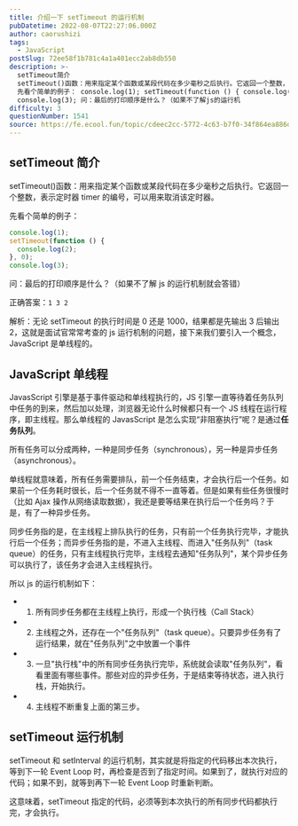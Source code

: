 ```yaml
---
title: 介绍一下 setTimeout 的运行机制
pubDatetime: 2022-08-07T22:27:06.000Z
author: caorushizi
tags:
  - JavaScript
postSlug: 72ee58f1b781c4a1a401ecc2ab8db550
description: >-
  setTimeout简介
  setTimeout()函数：用来指定某个函数或某段代码在多少毫秒之后执行。它返回一个整数，表示定时器timer的编号，可以用来取消该定时器。
  先看个简单的例子： console.log(1); setTimeout(function () { console.log(2); }, 0);
  console.log(3); 问：最后的打印顺序是什么？（如果不了解js的运行机
difficulty: 3
questionNumber: 1541
source: https://fe.ecool.fun/topic/cdeec2cc-5772-4c63-b7f0-34f864ea886d
---
```


## setTimeout 简介

setTimeout()函数：用来指定某个函数或某段代码在多少毫秒之后执行。它返回一个整数，表示定时器 timer 的编号，可以用来取消该定时器。

先看个简单的例子：

```js
console.log(1);
setTimeout(function () {
  console.log(2);
}, 0);
console.log(3);
```

问：最后的打印顺序是什么？（如果不了解 js 的运行机制就会答错）

正确答案：`1 3 2`

解析：无论 setTimeout 的执行时间是 0 还是 1000，结果都是先输出 3 后输出 2，这就是面试官常常考查的 js 运行机制的问题，接下来我们要引入一个概念，JavaScript 是单线程的。

## JavaScript 单线程

JavasScript 引擎是基于事件驱动和单线程执行的，JS 引擎一直等待着任务队列中任务的到来，然后加以处理，浏览器无论什么时候都只有一个 JS 线程在运行程序，即主线程。那么单线程的 JavasScript 是怎么实现“非阻塞执行”呢？是通过**任务队列**。

所有任务可以分成两种，一种是同步任务（synchronous），另一种是异步任务（asynchronous）。

单线程就意味着，所有任务需要排队，前一个任务结束，才会执行后一个任务。如果前一个任务耗时很长，后一个任务就不得不一直等着。但是如果有些任务很慢时（比如 Ajax 操作从网络读取数据），我还是要等结果在执行后一个任务吗？于是，有了一种异步任务。

同步任务指的是，在主线程上排队执行的任务，只有前一个任务执行完毕，才能执行后一个任务；而异步任务指的是，不进入主线程、而进入"任务队列"（task queue）的任务，只有主线程执行完毕，主线程去通知"任务队列"，某个异步任务可以执行了，该任务才会进入主线程执行。

所以 js 的运行机制如下：

- 1. 所有同步任务都在主线程上执行，形成一个执行栈（Call Stack）
- 2. 主线程之外，还存在一个"任务队列"（task queue）。只要异步任务有了运行结果，就在"任务队列"之中放置一个事件
- 3. 一旦"执行栈"中的所有同步任务执行完毕，系统就会读取"任务队列"，看看里面有哪些事件。那些对应的异步任务，于是结束等待状态，进入执行栈，开始执行。
- 4. 主线程不断重复上面的第三步。

## setTimeout 运行机制

setTimeout 和 setInterval 的运行机制，其实就是将指定的代码移出本次执行，等到下一轮 Event Loop 时，再检查是否到了指定时间。如果到了，就执行对应的代码；如果不到，就等到再下一轮 Event Loop 时重新判断。

这意味着，setTimeout 指定的代码，必须等到本次执行的所有同步代码都执行完，才会执行。
